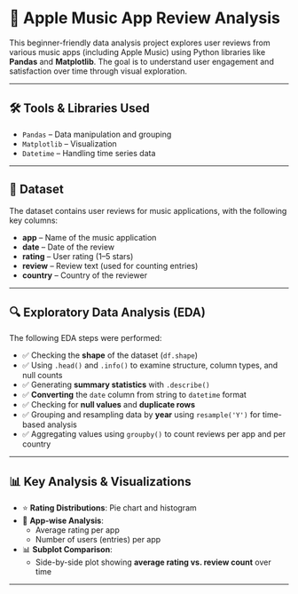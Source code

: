 # 🎵 Apple Music App Review Analysis

This beginner-friendly data analysis project explores user reviews from various music apps (including Apple Music) using Python libraries like **Pandas** and **Matplotlib**. The goal is to understand user engagement and satisfaction over time through visual exploration.


---
## 🛠️ Tools & Libraries Used
- `Pandas` – Data manipulation and grouping
- `Matplotlib` – Visualization
- `Datetime` – Handling time series data
---


## 📂 Dataset
The dataset contains user reviews for music applications, with the following key columns:
- **app** – Name of the music application
- **date** – Date of the review
- **rating** – User rating (1–5 stars)
- **review** – Review text (used for counting entries)
- **country** – Country of the reviewer

---

## 🔍 Exploratory Data Analysis (EDA)

The following EDA steps were performed:

- ✅ Checking the **shape** of the dataset (`df.shape`)
- ✅ Using `.head()` and `.info()` to examine structure, column types, and null counts
- ✅ Generating **summary statistics** with `.describe()`
- ✅ **Converting** the `date` column from string to `datetime` format
- ✅ Checking for **null values** and **duplicate rows**
- ✅ Grouping and resampling data by **year** using `resample('Y')` for time-based analysis
- ✅ Aggregating values using `groupby()` to count reviews per app and per country

---

## 📊 Key Analysis & Visualizations

- ⭐ **Rating Distributions**: Pie chart and histogram
- 🧾 **App-wise Analysis**:
  - Average rating per app
  - Number of users (entries) per app
- 📊 **Subplot Comparison**:
  - Side-by-side plot showing **average rating vs. review count** over time

---

